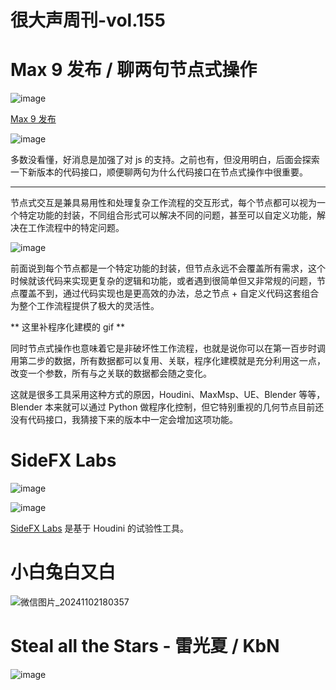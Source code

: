 # 很大声周刊-vol.155

# Max 9 发布 / 聊两句节点式操作
![image](https://github.com/user-attachments/assets/6b742055-eece-4097-986c-f9b0aef8b817)

[Max 9 发布](https://cycling74.com/products/max-9)

![image](https://github.com/user-attachments/assets/595b1d54-450f-4def-ab0d-7b17d8e8bd18)

多数没看懂，好消息是加强了对 js 的支持。之前也有，但没用明白，后面会探索一下新版本的代码接口，顺便聊两句为什么代码接口在节点式操作中很重要。

---

节点式交互是兼具易用性和处理复杂工作流程的交互形式，每个节点都可以视为一个特定功能的封装，不同组合形式可以解决不同的问题，甚至可以自定义功能，解决在工作流程中的特定问题。

![image](https://github.com/user-attachments/assets/d0be0309-3fc1-40f5-8f3a-6e11c96c302f)

前面说到每个节点都是一个特定功能的封装，但节点永远不会覆盖所有需求，这个时候就该代码来实现更复杂的逻辑和功能，或者遇到很简单但又非常规的问题，节点覆盖不到，通过代码实现也是更高效的办法，总之节点 + 自定义代码这套组合为整个工作流程提供了极大的灵活性。

** 这里补程序化建模的 gif **

同时节点式操作也意味着它是非破坏性工作流程，也就是说你可以在第一百步时调用第二步的数据，所有数据都可以复用、关联，程序化建模就是充分利用这一点，改变一个参数，所有与之关联的数据都会随之变化。

这就是很多工具采用这种方式的原因，Houdini、MaxMsp、UE、Blender 等等，Blender 本来就可以通过 Python 做程序化控制，但它特别重视的几何节点目前还没有代码接口，我猜接下来的版本中一定会增加这项功能。

# SideFX Labs 
![image](https://github.com/user-attachments/assets/8e9e08db-0ff1-4f46-b765-dd6075fad59b)

![image](https://github.com/user-attachments/assets/fb8c465f-0103-410a-af19-e7faf49f4892)

[SideFX Labs](https://sidefxlabs.artstation.com/projects) 是基于 Houdini 的试验性工具。

# 小白兔白又白
![微信图片_20241102180357](https://github.com/user-attachments/assets/e40d43f7-e6a4-45e7-9020-e29f67896493)

# Steal all the Stars - 雷光夏 / KbN
![image](https://github.com/user-attachments/assets/3d7899a3-ba35-4262-bc72-277e17385f41)
